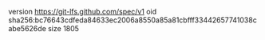 version https://git-lfs.github.com/spec/v1
oid sha256:bc76643cdfeda84633ec2006a8550a85a81cbfff33442657741038cabe5626de
size 1805
